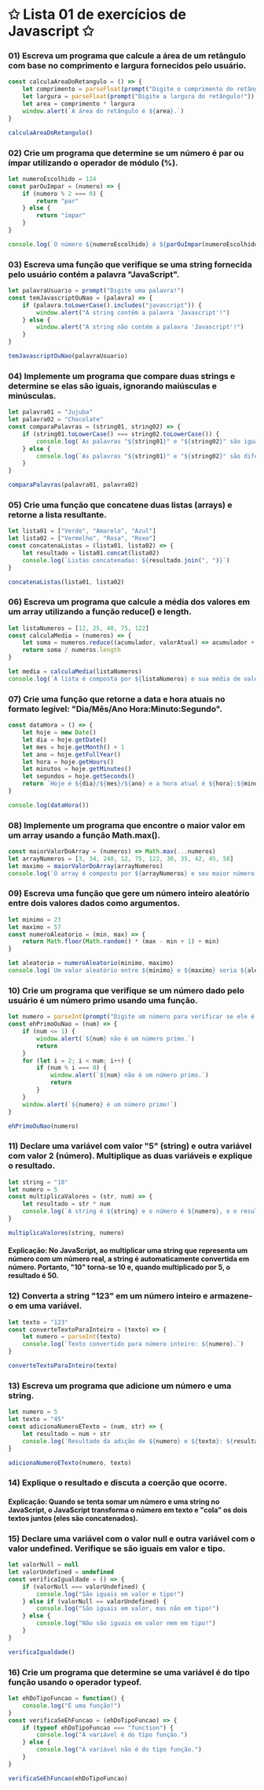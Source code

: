 # ✩ Lista 01 de exercícios de Javascript ✩
### 01) Escreva um programa que calcule a área de um retângulo com base no comprimento e largura fornecidos pelo usuário.
````javascript
const calculaAreaDoRetangulo = () => {
    let comprimento = parseFloat(prompt("Digite o comprimento do retângulo!"))
    let largura = parseFloat(prompt("Digite a largura do retângulo!"))
    let area = comprimento * largura
    window.alert(`A área do retângulo é ${area}.`)
}

calculaAreaDoRetangulo()
````

### 02) Crie um programa que determine se um número é par ou ímpar utilizando o operador de módulo (%).
````javascript
let numeroEscolhido = 124
const parOuImpar = (numero) => {
    if (numero % 2 === 0) {
        return "par"
    } else {
        return "ímpar"
    }
}

console.log(`O número ${numeroEscolhido} é ${parOuImpar(numeroEscolhido)}.`)
````

### 03) Escreva uma função que verifique se uma string fornecida pelo usuário contém a palavra "JavaScript".
````javascript
let palavraUsuario = prompt("Digite uma palavra!")
const temJavascriptOuNao = (palavra) => {
    if (palavra.toLowerCase().includes("javascript")) {
        window.alert("A string contém a palavra 'Javascript'!")
    } else {
        window.alert("A string não contém a palavra 'Javascript'!")
    }
}

temJavascriptOuNao(palavraUsuario)
````

### 04) Implemente um programa que compare duas strings e determine se elas são iguais, ignorando maiúsculas e minúsculas.
````javascript
let palavra01 = "Jujuba"
let palavra02 = "Chocolate"
const comparaPalavras = (string01, string02) => {
    if (string01.toLowerCase() === string02.toLowerCase()) {
        console.log(`As palavras "${string01}" e "${string02}" são iguais!`)
    } else {
        console.log(`As palavras "${string01}" e "${string02}" são diferentes.`)
    }
}

comparaPalavras(palavra01, palavra02)
````

### 05) Crie uma função que concatene duas listas (arrays) e retorne a lista resultante.
````javascript
let lista01 = ["Verde", "Amarelo", "Azul"]
let lista02 = ["Vermelho", "Rosa", "Roxo"]
const concatenaListas = (lista01, lista02) => {
    let resultado = lista01.concat(lista02)
    console.log(`Listas concatenadas: ${resultado.join(", ")}`)
}

concatenaListas(lista01, lista02)
````

### 06) Escreva um programa que calcule a média dos valores em um array utilizando a função reduce() e length. 
````javascript
let listaNumeros = [12, 25, 40, 75, 122]
const calculaMedia = (numeros) => {
    let soma = numeros.reduce((acumulador, valorAtual) => acumulador + valorAtual, 0)
    return soma / numeros.length
}

let media = calculaMedia(listaNumeros)
console.log(`A lista é composta por ${listaNumeros} e sua média de valores é ${media}.`)
````

### 07) Crie uma função que retorne a data e hora atuais no formato legível: "Dia/Mês/Ano Hora:Minuto:Segundo".
````javascript
const dataHora = () => {
    let hoje = new Date()
    let dia = hoje.getDate()
    let mes = hoje.getMonth() + 1
    let ano = hoje.getFullYear()
    let hora = hoje.getHours()
    let minutos = hoje.getMinutes()
    let segundos = hoje.getSeconds()
    return `Hoje é ${dia}/${mes}/${ano} e a hora atual é ${hora}:${minutos}:${segundos}.`
}

console.log(dataHora())
````

### 08) Implemente um programa que encontre o maior valor em um array usando a função Math.max(). 
````javascript
const maiorValorDoArray = (numeros) => Math.max(...numeros)
let arrayNumeros = [3, 34, 240, 12, 75, 122, 30, 35, 42, 45, 58]
let maximo = maiorValorDoArray(arrayNumeros)
console.log(`O array é composto por ${arrayNumeros} e seu maior número é ${maximo}.`)
````

### 09) Escreva uma função que gere um número inteiro aleatório entre dois valores dados como argumentos. 
````javascript
let minimo = 23
let maximo = 57
const numeroAleatorio = (min, max) => {
    return Math.floor(Math.random() * (max - min + 1) + min)
}

let aleatorio = numeroAleatorio(minimo, maximo)
console.log(`Um valor aleatório entre ${minimo} e ${maximo} seria ${aleatorio}!`)
````

### 10) Crie um programa que verifique se um número dado pelo usuário é um número primo usando uma função.
````javascript
let numero = parseInt(prompt("Digite um número para verificar se ele é um número primo!"))
const ehPrimoOuNao = (num) => {
    if (num <= 1) {
        window.alert(`${num} não é um número primo.`)
        return
    }
    for (let i = 2; i < num; i++) {
        if (num % i === 0) {
            window.alert(`${num} não é um número primo.`)
            return
        }
    }
    window.alert(`${numero} é um número primo!`)
}

ehPrimoOuNao(numero)
````

### 11) Declare uma variável com valor "5" (string) e outra variável com valor 2 (número). Multiplique as duas variáveis e explique o resultado.
````javascript
let string = "10"
let numero = 5
const multiplicaValores = (str, num) => {
    let resultado = str * num
    console.log(`A string é ${string} e o número é ${numero}, e o resultado da multiplicação desses valores é ${resultado}.`)
}

multiplicaValores(string, numero)
````
#### Explicação: No JavaScript, ao multiplicar uma string que representa um número com um número real, a string é automaticamente convertida em número. Portanto, "10" torna-se 10 e, quando multiplicado por 5, o resultado é 50.

### 12) Converta a string "123" em um número inteiro e armazene-o em uma variável.
````javascript
let texto = "123"
const converteTextoParaInteiro = (texto) => {
    let numero = parseInt(texto)
    console.log(`Texto convertido para número inteiro: ${numero}.`)
}

converteTextoParaInteiro(texto)
````

###  13) Escreva um programa que adicione um número e uma string.
````javascript
let numero = 5
let texto = "45"
const adicionaNumeroETexto = (num, str) => {
    let resultado = num + str
    console.log(`Resultado da adição de ${numero} e ${texto}: ${resultado}.`)
}

adicionaNumeroETexto(numero, texto)
````

### 14) Explique o resultado e discuta a coerção que ocorre.
#### Explicação: Quando se tenta somar um número e uma string no JavaScript, o JavaScript transforma o número em texto e "cola" os dois textos juntos (eles são concatenados).

### 15) Declare uma variável com o valor null e outra variável com o valor undefined. Verifique se são iguais em valor e tipo.
````javascript
let valorNull = null
let valorUndefined = undefined
const verificaIgualdade = () => {
    if (valorNull === valorUndefined) {
        console.log("São iguais em valor e tipo!")
    } else if (valorNull == valorUndefined) {
        console.log("São iguais em valor, mas não em tipo!")
    } else {
        console.log("Não são iguais em valor nem em tipo!")
    }
}

verificaIgualdade()
````

### 16) Crie um programa que determine se uma variável é do tipo função usando o operador typeof.
````javascript
let ehDoTipoFuncao = function() {
    console.log("É uma função!")
}
const verificaSeEhFuncao = (ehDoTipoFuncao) => {
    if (typeof ehDoTipoFuncao === "function") {
        console.log("A variável é do tipo função.")
    } else {
        console.log("A variável não é do tipo função.")
    }
}

verificaSeEhFuncao(ehDoTipoFuncao)
````

### 
````javascript

````

### 
````javascript

````

### 
````javascript

````

